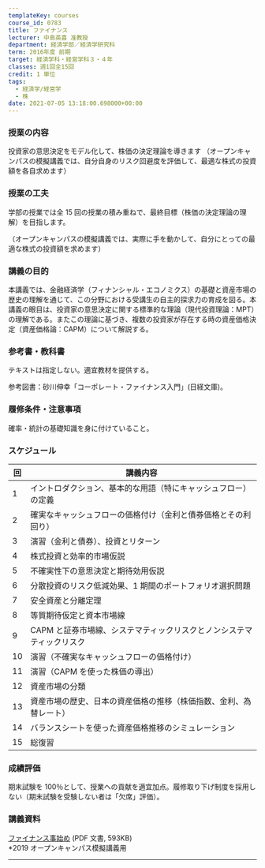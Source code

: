 ```yaml
---
templateKey: courses
course_id: 0783
title: ファイナンス
lecturer: 中島英喜 准教授
department: 経済学部／経済学研究科
term: 2016年度 前期
target: 経済学科・経営学科３・４年
classes: 週1回全15回
credit: 1 単位
tags:
  - 経済学/経営学
  - 株
date: 2021-07-05 13:18:00.698000+00:00
---
```


### 授業の内容

投資家の意思決定をモデル化して、株価の決定理論を導きます
（オープンキャンパスの模擬講義では、自分自身のリスク回避度を評価して、最適な株式の投資額を各自求めます）

### 授業の工夫

学部の授業では全 15 回の授業の積み重ねで、最終目標（株価の決定理論の理解）を目指します。

（オープンキャンパスの模擬講義では、実際に手を動かして、自分にとっての最適な株式の投資額を求めます）

### 講義の目的

本講義では、金融経済学（フィナンシャル・エコノミクス）の基礎と資産市場の歴史の理解を通じて、この分野における受講生の自主的探求力の育成を図る。本講義の眼目は、投資家の意思決定に関する標準的な理論（現代投資理論：MPT）の理解である。またこの理論に基づき、複数の投資家が存在する時の資産価格決定（資産価格論：CAPM）について解説する。

### 参考書・教科書

テキストは指定しない。適宜教材を提供する。

参考図書：砂川伸幸「コーポレート・ファイナンス入門」(日経文庫)。

### 履修条件・注意事項

確率・統計の基礎知識を身に付けていること。

### スケジュール

| 回  | 講義内容                                                              |
| --- | --------------------------------------------------------------------- |
| 1   | イントロダクション、基本的な用語（特にキャッシュフロー）の定義        |
| 2   | 確実なキャッシュフローの価格付け（金利と債券価格とその利回り）        |
| 3   | 演習（金利と債券）、投資とリターン                                    |
| 4   | 株式投資と効率的市場仮説                                              |
| 5   | 不確実性下の意思決定と期待効用仮説                                    |
| 6   | 分散投資のリスク低減効果、1 期間のポートフォリオ選択問題              |
| 7   | 安全資産と分離定理                                                    |
| 8   | 等質期待仮定と資本市場線                                              |
| 9   | CAPM と証券市場線、システマティックリスクとノンシステマティックリスク |
| 10  | 演習（不確実なキャッシュフローの価格付け）                            |
| 11  | 演習（CAPM を使った株価の導出）                                       |
| 12  | 資産市場の分類                                                        |
| 13  | 資産市場の歴史、日本の資産価格の推移（株価指数、金利、為替レート）    |
| 14  | バランスシートを使った資産価格推移のシミュレーション                  |
| 15  | 総復習                                                                |

### 成績評価

期末試験を 100％として、授業への貢献を適宜加点。履修取り下げ制度を採用しない（期末試験を受験しない者は「欠席」評価）。

### 講義資料

[ファイナンス事始め](https://ocw.nagoya-u.jp/files/783/slides.pdf) (PDF 文書, 593KB)  
\*2019 オープンキャンパス模擬講義用

---
